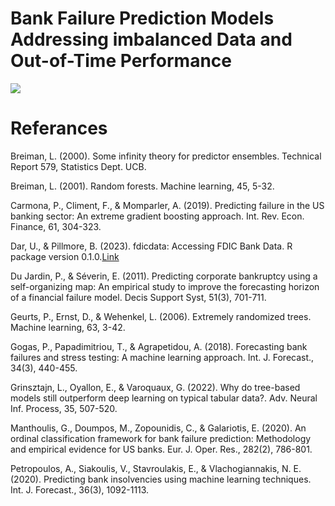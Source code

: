 # Bank Failure Prediction Models Addressing imbalanced Data and Out-of-Time Performance

![](poster/poster_page.jpg)



# Referances

Breiman, L. (2000). Some infinity theory for predictor ensembles. Technical Report 579, Statistics Dept. UCB.

Breiman, L. (2001). Random forests. Machine learning, 45, 5-32.

Carmona, P., Climent, F., & Momparler, A. (2019). Predicting failure in the US banking sector: An extreme gradient boosting approach. Int. Rev. Econ. Finance, 61, 304-323.

Dar, U., & Pillmore, B. (2023). fdicdata: Accessing FDIC Bank Data. R package version 0.1.0.[Link](https://github.com/visbanking/fdicdata)

Du Jardin, P., & Séverin, E. (2011). Predicting corporate bankruptcy using a self-organizing map: An empirical study to improve the forecasting horizon of a financial failure model. Decis Support Syst, 51(3), 701-711.

Geurts, P., Ernst, D., & Wehenkel, L. (2006). Extremely randomized trees. Machine learning, 63, 3-42.

Gogas, P., Papadimitriou, T., & Agrapetidou, A. (2018). Forecasting bank failures and stress testing: A machine learning approach. Int. J. Forecast., 34(3), 440-455.

Grinsztajn, L., Oyallon, E., & Varoquaux, G. (2022). Why do tree-based models still outperform deep learning on typical tabular data?. Adv. Neural Inf. Process, 35, 507-520.

Manthoulis, G., Doumpos, M., Zopounidis, C., & Galariotis, E. (2020). An ordinal classification framework for bank failure prediction: Methodology and empirical evidence for US banks. Eur. J. Oper. Res., 282(2), 786-801.

Petropoulos, A., Siakoulis, V., Stavroulakis, E., & Vlachogiannakis, N. E. (2020). Predicting bank insolvencies using machine learning techniques. Int. J. Forecast., 36(3), 1092-1113.

